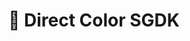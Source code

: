---
title: "🎨 Direct Color SGDK"
image: "/assets/images/projects/direct-color.png"
release: 2022
link: https://github.gerardgascon.com/Direct-Color-SGDK
description: null
short-description: Experimenting with Mega Drive's Direct Color technique using SGDK.
remarkable: false
---